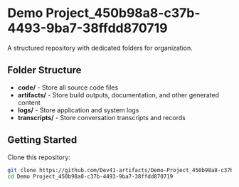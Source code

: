 # Demo Project_450b98a8-c37b-4493-9ba7-38ffdd870719
A structured repository with dedicated folders for organization.

## Folder Structure

- **code/** - Store all source code files
- **artifacts/** - Store build outputs, documentation, and other generated content
- **logs/** - Store application and system logs
- **transcripts/** - Store conversation transcripts and records

## Getting Started

Clone this repository:
```bash
git clone https://github.com/Dev41-artifacts/Demo-Project_450b98a8-c37b-4493-9ba7-38ffdd870719
cd Demo Project_450b98a8-c37b-4493-9ba7-38ffdd870719
```
